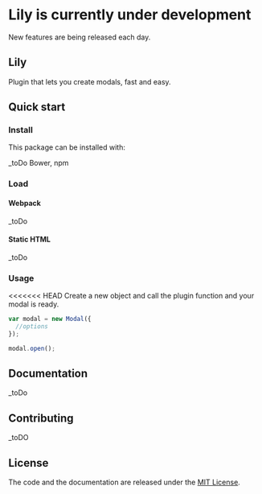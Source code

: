 # Lily is currently under development

New features are being released each day.

## Lily

Plugin that lets you create modals, fast and easy.

## Quick start

### Install

This package can be installed with:

_toDo
Bower, npm


### Load

#### Webpack

_toDo

#### Static HTML

_toDo

### Usage

<<<<<<< HEAD
Create a new object and call the plugin function and your modal is ready.

```javascript
var modal = new Modal({
  //options
});

modal.open();
```

## Documentation

_toDo

## Contributing
_toDO

## License

The code and the documentation are released under the [MIT License](LICENSE).